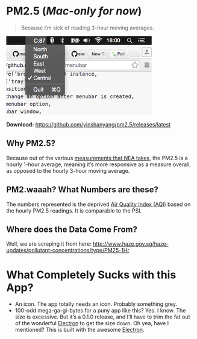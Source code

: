 # PM2.5 (*Mac-only for now*)

  > Because I’m sick of reading 3-hour moving averages.

  ![screenshot](screenshot.png)

  **Download:** https://github.com/yinshanyang/pm2.5/releases/latest

## Why PM2.5?

  Because out of the various [measurements that NEA takes](http://www.haze.gov.sg/haze-updates/pollutant-concentrations/type/PM25-1Hr), the PM2.5 is a hourly 1-hour average, meaning it’s more responsive as a measure overall, as opposed to the hourly 3-hour moving average.

## PM2.waaah? What Numbers are these?

  The numbers represented is the deprived [Air Quality Index (AQI)](https://en.wikipedia.org/wiki/Air_quality_index) based on the hourly PM2.5 readings. It is comparable to the PSI.

## Where does the Data Come From?

  Well, we are scraping it from here: http://www.haze.gov.sg/haze-updates/pollutant-concentrations/type/PM25-1Hr

# What Completely Sucks with this App?

  - An icon. The app totally needs an icon. Probably something grey.
  - 100-odd mega-ga-gi-bytes for a puny app like this? Yes. I know. The size is excessive. But it’s a 0.1.0 release, and I’ll have to trim the fat out of the wonderful [Electron](http://electron.atom.io/) to get the size down. Oh yea, have I mentioned? This is built with the awesome [Electron](http://electron.atom.io/).

